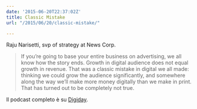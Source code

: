 ```yaml
---
date: '2015-06-20T22:37:02Z'
title: Classic Mistake
url: "/2015/06/20/classic-mistake/"

---
```

Raju Narisetti, svp of strategy at News Corp.

>If you’re going to base your entire business on advertising, we all know how the story ends. Growth in digital audience does not equal growth in revenue. That was a classic mistake in digital we all made: thinking we could grow the audience significantly, and somewhere along the way we’ll make more money digitally than we make in print. That has turned out to be completely not true. 

Il podcast completo è su [Digiday](http://digiday.com/publishers/newsrooms-need-go-beyond-content-myopia-embrace-experiences/).